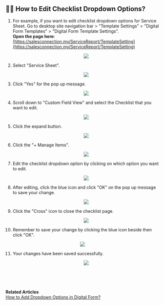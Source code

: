 
## ✍🏻 How to Edit Checklist Dropdown Options?

1. For example, if you want to edit checklist dropdown options for Service Sheet. Go to desktop site navigation bar > "Template Settings" > "Digital Form Templates" > "Digital Form Template Settings".<br>
   **Open the page here**: [https://salesconnection.my/ServiceReport/TemplateSetting](https://salesconnection.my/ServiceReport/TemplateSetting)<br>

   <p align="center">
    <img src="img/How_to_edit_checklist_dropdown_options_step_1.png">
   </p>

2. Select "Service Sheet".

   <p align="center">
    <img src="img/How_to_edit_checklist_dropdown_options_step_2.png">
   </p>
   
3. Click "Yes" for the pop up message.<br>

   <p align="center">
    <img src="img/How_to_edit_checklist_dropdown_options_step_3.png">
   </p>

4. Scroll down to "Custom Field View" and select the Checklist that you want to edit.<br>

   <p align="center">
    <img src="img/How_to_edit_checklist_dropdown_options_step_4.png">
   </p>

5. Click the expand button.<br>

   <p align="center">
    <img src="img/How_to_edit_checklist_dropdown_options_step_5.png">
   </p>

6. Click the "+ Manage Items".<br>

   <p align="center">
    <img src="img/How_to_edit_checklist_dropdown_options_step_6.png">
   </p>

7. Edit the checklist dropdown option by clicking on which option you want to edit.<br>

   <p align="center">
    <img src="img/How_to_edit_checklist_dropdown_options_step_7.png">
   </p>

8. After editing, click the blue icon and click "OK" on the pop up message to save your change.<br>

   <p align="center">
    <img src="img/How_to_edit_checklist_dropdown_options_step_8.png">
   </p>

9. Click the "Cross" icon to close the checklist page.<br>

   <p align="center">
    <img src="img/How_to_edit_checklist_dropdown_options_step_9.png">
   </p>

10. Remember to save your change by clicking the blue icon beside then click "OK".<br>

   <p align="center">
    <img src="img/How_to_edit_checklist_dropdown_options_step_10.png">
   </p>

11. Your changes have been saved successfully.

    <p align="center">
    <img src="img/How_to_edit_checklist_dropdown_options_step_11.png">
   </p>
   <br><br><br>

**Related Articles**<br>
[How to Add Dropdown Options in Digital Form?](Add_Dropdown_Options.md)
